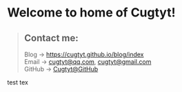 # Welcome to home of Cugtyt!
> ## Contact me:
> Blog -> <https://cugtyt.github.io/blog/index>  
> Email -> <cugtyt@qq.com>, <cugtyt@gmail.com>  
> GitHub -> [Cugtyt@GitHub](https://github.com/Cugtyt)

test tex

<script type="text/javascript" src="http://cdn.mathjax.org/mathjax/latest/MathJax.js?config=default">
$ a=b+c $
</script>


